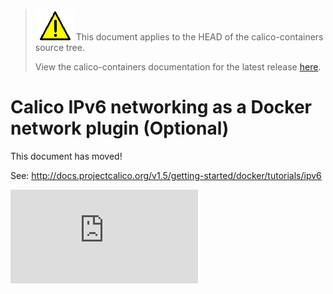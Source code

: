 <!--- master only -->
> ![warning](../../images/warning.png) This document applies to the HEAD of the calico-containers source tree.
>
> View the calico-containers documentation for the latest release [here](https://github.com/projectcalico/calico-containers/blob/v0.23.0/README.md).
<!--- else
> You are viewing the calico-containers documentation for release **release**.
<!--- end of master only -->

# Calico IPv6 networking as a Docker network plugin (Optional)

This document has moved!

See: http://docs.projectcalico.org/v1.5/getting-started/docker/tutorials/ipv6

[![Analytics](https://calico-ga-beacon.appspot.com/UA-52125893-3/calico-containers/docs/calico-with-docker/docker-network-plugin/IPv6.md?pixel)](https://github.com/igrigorik/ga-beacon)
